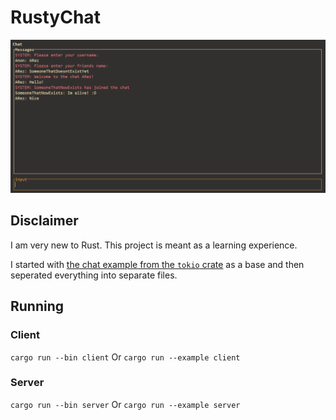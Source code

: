 # RustyChat
![Preview img](/img/preview.png?raw=true "A little preview")

## Disclaimer
I am very new to Rust. This project is meant as a learning experience.

I started with [the chat example from the `tokio` crate](https://github.com/tokio-rs/tokio/blob/master/examples/chat.rs) as a base and then seperated everything into separate files.

## Running
### Client
`cargo run --bin client`
Or 
`cargo run --example client`

### Server
`cargo run --bin server`
Or 
`cargo run --example server`
